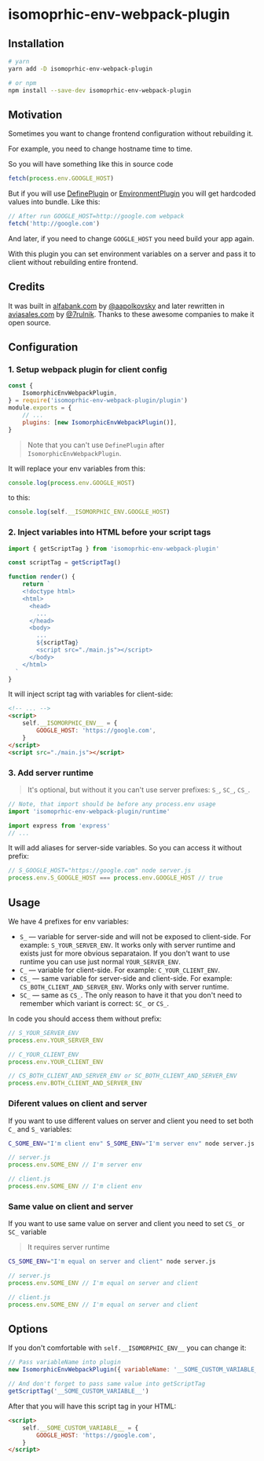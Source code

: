 # isomoprhic-env-webpack-plugin

## Installation

```sh
# yarn
yarn add -D isomoprhic-env-webpack-plugin

# or npm
npm install --save-dev isomoprhic-env-webpack-plugin
```

## Motivation

Sometimes you want to change frontend configuration without rebuilding it.

For example, you need to change hostname time to time.

So you will have something like this in source code

```js
fetch(process.env.GOOGLE_HOST)
```

But if you will use [DefinePlugin](https://webpack.js.org/plugins/define-plugin/) or [EnvironmentPlugin](https://webpack.js.org/plugins/environment-plugin/) you will get hardcoded values into bundle. Like this:

```js
// After run GOOGLE_HOST=http://google.com webpack
fetch('http://google.com')
```

And later, if you need to change `GOOGLE_HOST` you need build your app again.

With this plugin you can set environment variables on a server and pass it to client without rebuilding entire frontend.

## Credits

It was built in [alfabank.com](https://alfabank.com) by [@aapolkovsky](https://github.com/aapolkovsky) and later rewritten in [aviasales.com](https://aviasales.com) by [@7rulnik](https://github.com/@7rulnik). Thanks to these awesome companies to make it open source.

## Configuration

### 1. Setup webpack plugin for client config

```js
const {
	IsomorphicEnvWebpackPlugin,
} = require('isomoprhic-env-webpack-plugin/plugin')
module.exports = {
	// ...
	plugins: [new IsomorphicEnvWebpackPlugin()],
}
```

> Note that you can't use `DefinePlugin` after `IsomorphicEnvWebpackPlugin`.

It will replace your env variables from this:

```js
console.log(process.env.GOOGLE_HOST)
```

to this:

```js
console.log(self.__ISOMORPHIC_ENV.GOOGLE_HOST)
```

### 2. Inject variables into HTML before your script tags

```js
import { getScriptTag } from 'isomoprhic-env-webpack-plugin'

const scriptTag = getScriptTag()

function render() {
	return `
    <!doctype html>
    <html>
      <head>
        ...
      </head>
      <body>
        ...
        ${scriptTag}
        <script src="./main.js"></script>
      </body>
    </html>
  `
}
```

It will inject script tag with variables for client-side:

```html
<!-- ... -->
<script>
	self.__ISOMORPHIC_ENV__ = {
		GOOGLE_HOST: 'https://google.com',
	}
</script>
<script src="./main.js"></script>
```

### 3. Add server runtime

> It's optional, but without it you can't use server prefixes: `S_`, `SC_`, `CS_`.

```js
// Note, that import should be before any process.env usage
import 'isomoprhic-env-webpack-plugin/runtime'

import express from 'express'
// ...
```

It will add aliases for server-side variables. So you can access it without prefix:

```js
// S_GOOGLE_HOST="https://google.com" node server.js
process.env.S_GOOGLE_HOST === process.env.GOOGLE_HOST // true
```

## Usage

We have 4 prefixes for env variables:

- `S_` — variable for server-side and will not be exposed to client-side. For example: `S_YOUR_SERVER_ENV`. It works only with server runtime and exists just for more obvious separataion. If you don't want to use runtime you can use just normal `YOUR_SERVER_ENV`.
- `C_` — variable for client-side. For example: `C_YOUR_CLIENT_ENV`.
- `CS_` — same variable for server-side and client-side. For example: `CS_BOTH_CLIENT_AND_SERVER_ENV`. Works only with server runtime.
- `SC_` — same as `CS_`. The only reason to have it that you don't need to remember which variant is correct: `SC_` or `CS_`.

In code you should access them without prefix:

```js
// S_YOUR_SERVER_ENV
process.env.YOUR_SERVER_ENV

// C_YOUR_CLIENT_ENV
process.env.YOUR_CLIENT_ENV

// CS_BOTH_CLIENT_AND_SERVER_ENV or SC_BOTH_CLIENT_AND_SERVER_ENV
process.env.BOTH_CLIENT_AND_SERVER_ENV
```

### Diferent values on client and server

If you want to use different values on server and client you need to set both `C_` and `S_` variables:

```sh
C_SOME_ENV="I'm client env" S_SOME_ENV="I'm server env" node server.js
```

```js
// server.js
process.env.SOME_ENV // I'm server env
```

```js
// client.js
process.env.SOME_ENV // I'm client env
```

### Same value on client and server

If you want to use same value on server and client you need to set `CS_` or `SC_` variable

> It requires server runtime

```sh
CS_SOME_ENV="I'm equal on server and client" node server.js
```

```js
// server.js
process.env.SOME_ENV // I'm equal on server and client
```

```js
// client.js
process.env.SOME_ENV // I'm equal on server and client
```

## Options

If you don't comfortable with `self.__ISOMORPHIC_ENV__` you can change it:

```js
// Pass variableName into plugin
new IsomorphicEnvWebpackPlugin({ variableName: '__SOME_CUSTOM_VARIABLE__' })

// And don't forget to pass same value into getScriptTag
getScriptTag('__SOME_CUSTOM_VARIABLE__')
```

After that you will have this script tag in your HTML:

```html
<script>
	self.__SOME_CUSTOM_VARIABLE__ = {
		GOOGLE_HOST: 'https://google.com',
	}
</script>
```
